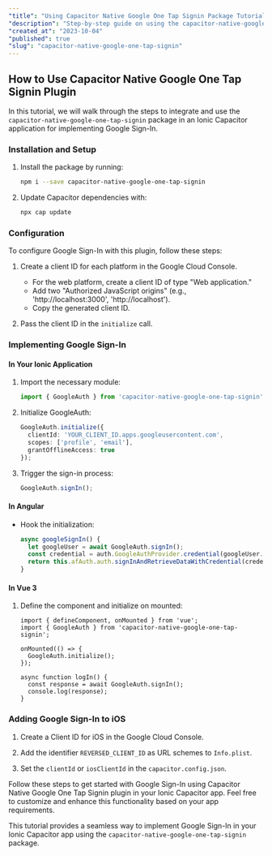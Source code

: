 ```yaml
---
"title": "Using Capacitor Native Google One Tap Signin Package Tutorial"
"description": "Step-by-step guide on using the capacitor-native-google-one-tap-signin package to implement Google Sign-In in your Ionic Capacitor app."
"created_at": "2023-10-04"
"published": true
"slug": "capacitor-native-google-one-tap-signin"
---
```


## How to Use Capacitor Native Google One Tap Signin Plugin

In this tutorial, we will walk through the steps to integrate and use the `capacitor-native-google-one-tap-signin` package in an Ionic Capacitor application for implementing Google Sign-In.

### Installation and Setup

1. Install the package by running:
   ```sh
   npm i --save capacitor-native-google-one-tap-signin
   ```

2. Update Capacitor dependencies with:
   ```sh
   npx cap update
   ```

### Configuration

To configure Google Sign-In with this plugin, follow these steps:

1. Create a client ID for each platform in the Google Cloud Console.

   - For the web platform, create a client ID of type "Web application."
   - Add two "Authorized JavaScript origins" (e.g., 'http://localhost:3000', 'http://localhost').
   - Copy the generated client ID.

2. Pass the client ID in the `initialize` call.

### Implementing Google Sign-In

#### In Your Ionic Application

1. Import the necessary module:
   ```typescript
   import { GoogleAuth } from 'capacitor-native-google-one-tap-signin';
   ```

2. Initialize GoogleAuth:
   ```typescript
   GoogleAuth.initialize({
     clientId: 'YOUR_CLIENT_ID.apps.googleusercontent.com',
     scopes: ['profile', 'email'],
     grantOfflineAccess: true
   });
   ```

3. Trigger the sign-in process:
   ```typescript
   GoogleAuth.signIn();
   ```

#### In Angular

- Hook the initialization:
  ```typescript
  async googleSignIn() {
    let googleUser = await GoogleAuth.signIn();
    const credential = auth.GoogleAuthProvider.credential(googleUser.authentication.idToken);
    return this.afAuth.auth.signInAndRetrieveDataWithCredential(credential);
  }
  ```

#### In Vue 3

1. Define the component and initialize on mounted:
   ```vue
   import { defineComponent, onMounted } from 'vue';
   import { GoogleAuth } from 'capacitor-native-google-one-tap-signin';

   onMounted(() => {
     GoogleAuth.initialize();
   });

   async function logIn() {
     const response = await GoogleAuth.signIn();
     console.log(response);
   }
   ```

### Adding Google Sign-In to iOS

1. Create a Client ID for iOS in the Google Cloud Console.

2. Add the identifier `REVERSED_CLIENT_ID` as URL schemes to `Info.plist`.

3. Set the `clientId` or `iosClientId` in the `capacitor.config.json`.

Follow these steps to get started with Google Sign-In using Capacitor Native Google One Tap Signin plugin in your Ionic Capacitor app. Feel free to customize and enhance this functionality based on your app requirements.

This tutorial provides a seamless way to implement Google Sign-In in your Ionic Capacitor app using the `capacitor-native-google-one-tap-signin` package.
